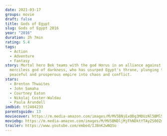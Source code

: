 ```yaml
---
date: 2021-03-17
groups: movie
draft: false
title: Gods of Egypt
slug: Gods of Egypt 2016
year: "2016"
duration: 2h 7min
rating: 5.4
tags:
  - Action
  - Adventure
  - Fantasy
story: Mortal hero Bek teams with the god Horus in an alliance against Set, the
  merciless god of darkness, who has usurped Egypt's throne, plunging the once
  peaceful and prosperous empire into chaos and conflict.
stars:
  - Brenton Thwaites
  - John Samaha
  - Courtney Eaton
  - Nikolaj Coster-Waldau
  - Paula Arundell
imdbid: tt2404233
parentsguide: 13
moviecover: https://m.media-amazon.com/images/M/MV5BNjExODg3MDUzNl5BMl5BanBnXkFtZTgwNjExMjE3NzE@._V1_FMjpg_UX972_.jpg
moviebg: https://m.media-amazon.com/images/M/MV5BNDljMjFhNDktYTAyZS00ZmUxLWEwMzItZmQ0NDFhNGNhNGQyXkEyXkFqcGdeQXVyOTc5MDI5NjE@._V1_FMjpg_UX1280_.jpg
trailer: https://www.youtube.com/embed/IJBnK2wNQSo
---
```

